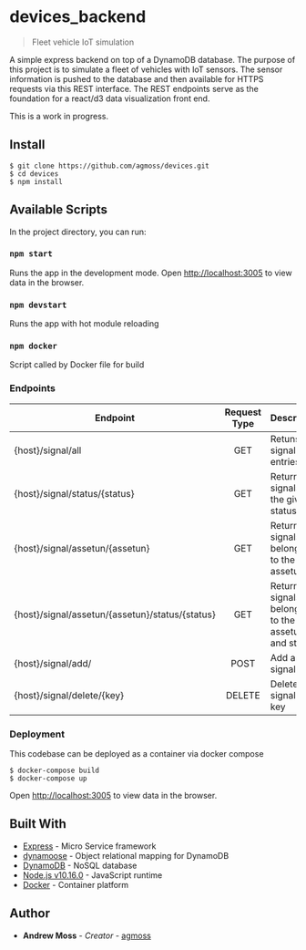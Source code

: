 # devices_backend

> Fleet vehicle IoT simulation

A simple express backend on top of a DynamoDB database. The purpose of this project is to simulate a fleet of vehicles with IoT sensors. The sensor information is pushed to the database and then available for HTTPS requests via this REST interface. The REST endpoints serve as the foundation for a react/d3 data visualization front end. 

This is a work in progress.

## Install 

```
$ git clone https://github.com/agmoss/devices.git
$ cd devices
$ npm install
```

## Available Scripts

In the project directory, you can run:

### `npm start`

Runs the app in the development mode.
Open [http://localhost:3005](http://localhost:3005) to view data in the browser.

### `npm devstart`
Runs the app with hot module reloading

### `npm docker` 
Script called by Docker file for build

### Endpoints

| Endpoint | Request Type | Description  |
| ------------- |:-------------:| :-----|
| {host}/signal/all| GET | Retuns all signal entries |
| {host}/signal/status/{status} | GET | Returns all signals of the given status |
| {host}/signal/assetun/{assetun}| GET | Returns all signals belonging to the given assetun |
| {host}/signal/assetun/{assetun}/status/{status}| GET |Returns all signals belonging to the given assetun and status|
| {host}/signal/add/| POST | Add a signal |
| {host}/signal/delete/{key} | DELETE | Deletes a signal by key |


### Deployment

This codebase can be deployed as a container via docker compose

```
$ docker-compose build
$ docker-compose up
```

Open [http://localhost:3005](http://localhost:3005) to view data in the browser.

## Built With

* [Express](https://expressjs.com/) - Micro Service framework 
* [dynamoose](https://dynamoosejs.com/) - Object relational mapping for DynamoDB
* [DynamoDB](https://aws.amazon.com/dynamodb/) - NoSQL database
* [Node.js v10.16.0](https://nodejs.org/en/) - JavaScript runtime
* [Docker](https://www.docker.com/) - Container platform

## Author

* **Andrew Moss** - *Creator* - [agmoss](https://github.com/agmoss)